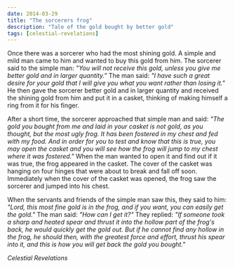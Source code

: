 ```yaml
---
date: 2014-03-29
title: "The sorcerers frog"
description: "Tale of the gold bought by better gold"
tags: [celestial-revelations]
---
```


Once there was a sorcerer who had the most shining gold. A simple and mild
man came to him and wanted to buy this gold from him. The sorcerer said to
the simple man: _"You will not receive this gold, unless you give me better
gold and in larger quantity."_ The man said: _"I have such a great desire for
your gold that I will give you what you want rather than losing it."_ He then
gave the sorcerer better gold and in larger quantity and received the shining
gold from him and put it in a casket, thinking of making himself a ring from
it for his finger.

After a short time, the sorcerer approached that simple man and said: _"The
gold you bought from me and laid in your casket is not gold, as you thought,
but the most ugly frog. It has been fostered in my chest and fed with my
food. And in order for you to test and know that this is true, you may
open the casket and you will see how the frog will jump to my chest
where it was fostered."_ When the man wanted to open it and find out if
it was true, the frog appeared in the casket. The cover of the casket
was hanging on four hinges that were about to break and fall off soon.
Immediately when the cover of the casket was opened, the frog saw the
sorcerer and jumped into his chest.

When the servants and friends of the simple man saw this, they said to him:
_"Lord, this most fine gold is in the frog, and if you want, you can easily
get the gold."_ The man said: _"How can I get it?"_ They replied: _"If
someone took a sharp and heated spear and thrust it into the hollow part of
the frog's back, he would quickly get the gold out. But if he cannot find any
hollow in the frog, he should then, with the greatest force and effort,
thrust his spear into it, and this is how you will get back the gold
you bought."_

_Celestial Revelations_
